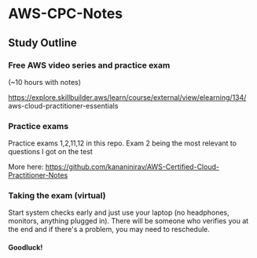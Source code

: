 # AWS-CPC-Notes

## Study Outline

### Free AWS video series and practice exam 
(~10 hours with notes) 
   
https://explore.skillbuilder.aws/learn/course/external/view/elearning/134/   aws-cloud-practitioner-essentials

### Practice exams 
Practice exams 1,2,11,12 in this repo. Exam 2 being the most relevant to questions I got on the test

More here: https://github.com/kananinirav/AWS-Certified-Cloud-Practitioner-Notes

### Taking the exam (virtual)
Start system checks early and just use your laptop (no headphones, monitors, anything plugged in). There will be someone who verifies you at the end and if  there's a problem, you may need to reschedule.

#### Goodluck!
